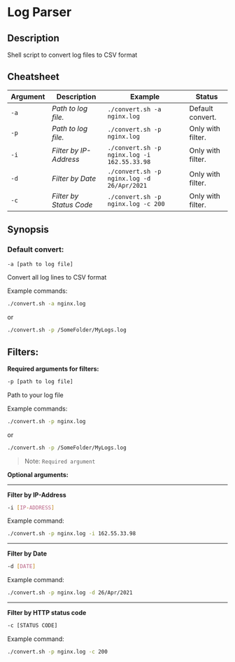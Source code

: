 #   Log Parser 
##  Description
Shell script to convert log files to CSV format

##  Cheatsheet
| Argument        | Description             | Example                   		                | Status             |
|-----------------|-------------------------|---------------------------------------------|--------------------|
| `-a`			         | *Path to log file.*     | `./convert.sh -a nginx.log`    			          | Default convert.	  |
| `-p`         	  | *Path to log file.*     | `./convert.sh -p nginx.log`    			          | Only with filter.	 |
| `-i`          	 | *Filter by IP-Address*  | `./convert.sh -p nginx.log -i 162.55.33.98` | Only with filter.	 |
| `-d`			         | *Filter by Date*		      | `./convert.sh -p nginx.log -d 26/Apr/2021`  | Only with filter.	 |
| `-c`			         | *Filter by Status Code* | `./convert.sh -p nginx.log -c 200` 		       | Only with filter.	 |



##  Synopsis
### Default convert:
```sh 
-a [path to log file]
``` 
Convert all log lines to CSV format

Example commands:
```sh
./convert.sh -a nginx.log
``` 
 or
 ```sh
 ./convert.sh -p /SomeFolder/MyLogs.log
 ``` 
 
## Filters:

**Required arguments for filters:** 
```sh
-p [path to log file]
 ``` 
Path to your log file

Example commands:
```sh
./convert.sh -p nginx.log
 ``` 
 or
 ```sh
./convert.sh -p /SomeFolder/MyLogs.log
 ``` 
> Note: `Required argument` 


**Optional arguments:**

---

**Filter by IP-Address**
 ```sh
-i [IP-ADDRESS] 
 ```

Example command:
 ```sh
./convert.sh -p nginx.log -i 162.55.33.98
 ```
---

**Filter by Date**
 ```sh
-d [DATE] 
 ```

Example command:
 ```sh
./convert.sh -p nginx.log -d 26/Apr/2021
 ```

---
**Filter by HTTP status code**
 ```sh
-c [STATUS CODE] 
 ```

Example command:
 ```sh
./convert.sh -p nginx.log -c 200
 ```
